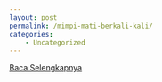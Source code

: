 ```yaml
---
layout: post
permalink: /mimpi-mati-berkali-kali/
categories:
    - Uncategorized
---
```


[Baca Selengkapnya](/02)